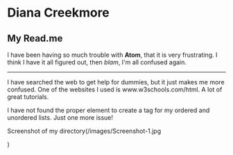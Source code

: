 <h1>Diana Creekmore</h1>
<h2>My Read.me</h2>
<p>                                                                                     
  
  </p>  
<p>I have been having so much trouble with <b>Atom</b>, that it is very frustrating. I think I have it all figured out, then <i>blam</i>, I'm all confused again.</p>
<hr />
I have searched the web to get help for dummies, but it just makes me more confused.  One of the websites I used is www.w3schools.com/html. A lot of great tutorials.</p>
<p>I have not found the proper element to create a tag for my ordered and unordered lists. Just one more issue!</p>
<p>Screenshot of my directory(/images/Screenshot-1.jpg</p>)
